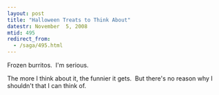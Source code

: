 ```yaml
---
layout: post
title: "Halloween Treats to Think About"
datestr: November  5, 2008
mtid: 495
redirect_from:
  - /saga/495.html
---
```


Frozen burritos.&nbsp; I'm serious.

The more I think about it, the funnier it gets.&nbsp; But there's no reason why I shouldn't that I can think of.

